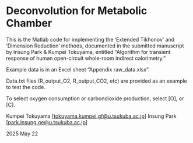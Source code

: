 # Deconvolution for Metabolic Chamber
This is the Matlab code for implementing the ‘Extended Tikhonov’ and ‘Dimension Reduction’ methods, documented in the submitted manuscript by Insung Park & Kumpei Tokuyama, entitled “Algorithm for transient response of human open-circuit whole-room indirect calorimetry.”

Example data is in an Excel sheet “Appendix raw_data.xlsx”.

Data.txt files (R_output_O2, R_output_CO2, etc) are provided as an example to test the code.

To select oxygen consumption or carbondioxide production, select [O], or [C].

Kumpei Tokuyama [tokuyama.kumpei.gf@u.tsukuba.ac.jp]
Insung Park [park.insung.ge@u.tsukuba.ac.jp]

2025 May 22
